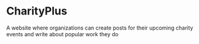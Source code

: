 # CharityPlus
A website where organizations can create posts for their upcoming charity events and write about popular work they do
